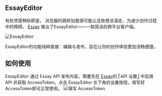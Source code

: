 ## EssayEditor

有些灵感稍纵即逝， 浏览器的跳转加载很可能让这些想法溜走，为减少创作过程中的障碍， [Essay](https://www.essay.ink) 推出了EssayEditor——一款简洁的跨平台客户端。

![EssayEditor](https://www.essay.ink/editor.png)

EssayEditor的功能纯粹直接：编辑与发布，旨在让你的创作体验更加流畅便捷。

## 如何使用

EssayEditor 通过 Essay API 发布内容，需要先在 [Essay](https://www.essay.ink)的 ⎡API 设置⎦ 中启用 API 并获取 AccessToken。点击 EssayEditor 左下角的设置按钮，填写好AccessToken即可正常使用。
![填写 AccessToken](https://www.essay.ink/editor-accesstoken.png)

